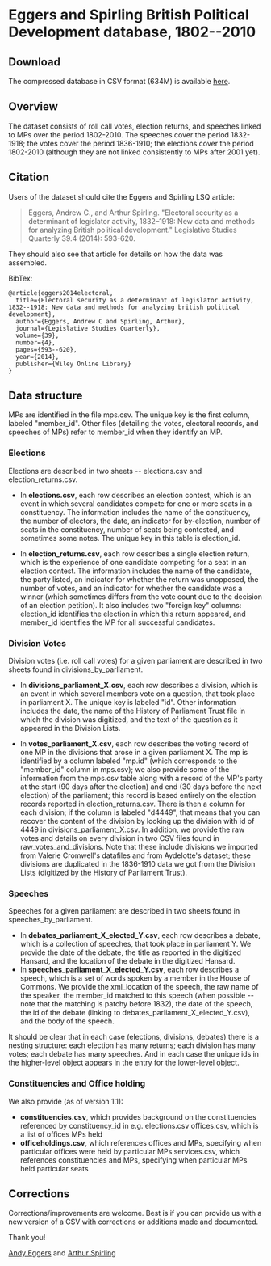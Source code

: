 # Eggers and Spirling British Political Development database, 1802--2010

## Download
The compressed database in CSV format (634M) is available [here](https://www.dropbox.com/s/keo1a6ekqqxg8m0/csv_archive_20150607.zip?dl=0).

## Overview
The dataset consists of roll call votes, election returns, and speeches linked to MPs over the period 1802-2010. The speeches cover the period 1832-1918; the votes cover the period 1836-1910; the elections cover the period 1802-2010 (although they are not linked consistently to MPs after 2001 yet).

## Citation
Users of the dataset should cite the Eggers and Spirling LSQ article:


> Eggers, Andrew C., and Arthur Spirling. "Electoral security as a determinant of legislator activity, 1832–1918: New data and methods for analyzing British political development." Legislative Studies Quarterly 39.4 (2014): 593-620.

They should also see that article for details on how the data was assembled.

BibTex: 
```
@article{eggers2014electoral,
  title={Electoral security as a determinant of legislator activity, 1832--1918: New data and methods for analyzing british political development},
  author={Eggers, Andrew C and Spirling, Arthur},
  journal={Legislative Studies Quarterly},
  volume={39},
  number={4},
  pages={593--620},
  year={2014},
  publisher={Wiley Online Library}
}
```

## Data structure
MPs are identified in the file mps.csv. The unique key is the first column, labeled "member_id". Other files (detailing the votes, electoral records, and speeches of MPs) refer to member_id when they identify an MP.

### Elections

Elections are described in two sheets -- elections.csv and election_returns.csv.

- In **elections.csv**, each row describes an election contest, which is an event in which several candidates compete for one or more seats in a constituency. The information includes the name of the constituency, the number of electors, the date, an indicator for by-election, number of seats in the constituency, number of seats being contested, and sometimes some notes. The unique key in this table is election_id.

- In **election_returns.csv**, each row describes a single election return, which is the experience of one candidate competing for a seat in an election contest. The information includes the name of the candidate, the party listed, an indicator for whether the return was unopposed, the number of votes, and an indicator for whether the candidate was a winner (which sometimes differs from the vote count due to the decision of an election petition). It also includes two "foreign key" columns: election_id identifies the election in which this return appeared, and member_id identifies the MP for all successful candidates.

###  Division Votes
Division votes (i.e. roll call votes) for a given parliament are described in two sheets found in divisions_by_parliament.

- In **divisions_parliament_X.csv**, each row describes a division, which is an event in which several members vote on a question, that took place in parliament X. The unique key is labeled "id". Other information includes the date, the name of the History of Parliament Trust file in which the division was digitized, and the text of the question as it appeared in the Division Lists.

- In **votes_parliament_X.csv**, each row describes the voting record of one MP in the divisions that arose in a given parliament X. The mp is identified by a column labeled "mp.id" (which corresponds to the "member_id" column in mps.csv); we also provide some of the information from the mps.csv table along with a record of the MP's party at the start (90 days after the election) and end (30 days before the next election) of the parliament; this record is based entirely on the election records reported in election_returns.csv. There is then a column for each division; if the column is labeled "d4449", that means that you can recover the content of the division by looking up the division with id of 4449 in divisions_parliament_X.csv.
In addition, we provide the raw votes and details on every division in two CSV files found in raw_votes_and_divisions. Note that these include divisions we imported from Valerie Cromwell's datafiles and from Aydelotte's dataset; these divisions are duplicated in the 1836-1910 data we got from the Division Lists (digitized by the History of Parliament Trust).


### Speeches
Speeches for a given parliament are described in two sheets found in speeches_by_parliament.

- In **debates_parliament_X_elected_Y.csv**, each row describes a debate, which is a collection of speeches, that took place in parliament Y. We provide the date of the debate, the title as reported in the digitized Hansard, and the location of the debate in the digitized Hansard.
- In **speeches_parliament_X_elected_Y.csv**, each row describes a speech, which is a set of words spoken by a member in the House of Commons. We provide the xml_location of the speech, the raw name of the speaker, the member_id matched to this speech (when possible -- note that the matching is patchy before 1832), the date of the speech, the id of the debate (linking to debates_parliament_X_elected_Y.csv), and the body of the speech.

It should be clear that in each case (elections, divisions, debates) there is a nesting structure: each election has many returns; each division has many votes; each debate has many speeches. And in each case the unique ids in the higher-level object appears in the entry for the lower-level object.

### Constituencies and Office holding
We also provide (as of version 1.1):

- **constituencies.csv**, which provides background on the constituencies referenced by constituency_id in e.g. elections.csv
offices.csv, which is a list of offices MPs held
- **officeholdings.csv**, which references offices and MPs, specifying when particular offices were held by particular MPs
services.csv, which references constituencies and MPs, specifying when particular MPs held particular seats

## Corrections
Corrections/improvements are welcome. Best is if you can provide us with a new version of a CSV with corrections or additions made and documented.

Thank you!

[Andy Eggers](http://andy.egge.rs/) and [Arthur Spirling](http://www.nyu.edu/projects/spirling/)

